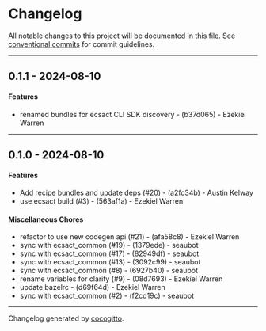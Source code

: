 # Changelog
All notable changes to this project will be documented in this file. See [conventional commits](https://www.conventionalcommits.org/) for commit guidelines.

- - -
## 0.1.1 - 2024-08-10
#### Features
- renamed bundles for ecsact CLI SDK discovery - (b37d065) - Ezekiel Warren

- - -

## 0.1.0 - 2024-08-10
#### Features
- Add recipe bundles and update deps (#20) - (a2fc34b) - Austin Kelway
- use ecsact build (#3) - (563af1a) - Ezekiel Warren
#### Miscellaneous Chores
- refactor to use new codegen api (#21) - (afa58c8) - Ezekiel Warren
- sync with ecsact_common (#19) - (1379ede) - seaubot
- sync with ecsact_common (#17) - (82949df) - seaubot
- sync with ecsact_common (#13) - (3092c99) - seaubot
- sync with ecsact_common (#8) - (6927b40) - seaubot
- rename variables for clarity (#9) - (08d7693) - Ezekiel Warren
- update bazelrc - (d69f64d) - Ezekiel Warren
- sync with ecsact_common (#2) - (f2cd19c) - seaubot

- - -

Changelog generated by [cocogitto](https://github.com/cocogitto/cocogitto).